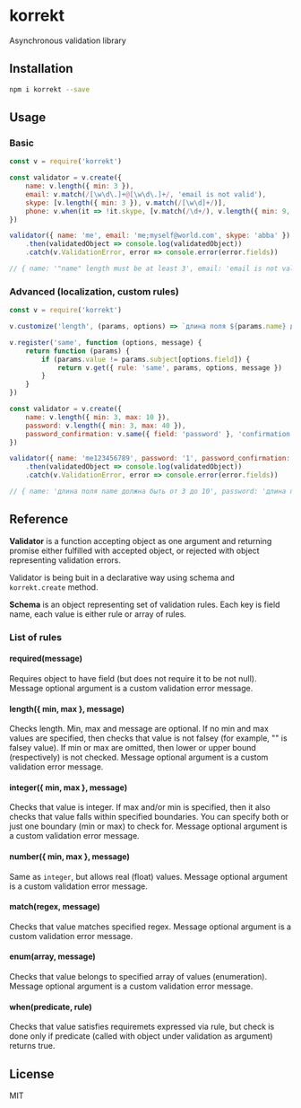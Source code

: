 # korrekt

Asynchronous validation library

## Installation

```bash
npm i korrekt --save
```

## Usage

### Basic

```js
const v = require('korrekt')

const validator = v.create({
	name: v.length({ min: 3 }),
	email: v.match(/[\w\d\.]+@[\w\d\.]+/, 'email is not valid'),
	skype: [v.length({ min: 3 }), v.match(/[\w\d]+/)],
	phone: v.when(it => !it.skype, [v.match(/\d+/), v.length({ min: 9, max: 9 })])
})

validator({ name: 'me', email: 'me;myself@world.com', skype: 'abba' })
	.then(validatedObject => console.log(validatedObject))
	.catch(v.ValidationError, error => console.error(error.fields))

// { name: '"name" length must be at least 3', email: 'email is not valid' }
```

### Advanced (localization, custom rules)

```js
const v = require('korrekt')

v.customize('length', (params, options) => `длина поля ${params.name} должна быть от ${options.min} до ${options.max}`)

v.register('same', function (options, message) {
	return function (params) {
		if (params.value != params.subject[options.field]) {
			return v.get({ rule: 'same', params, options, message })
		}
	}
})

const validator = v.create({
	name: v.length({ min: 3, max: 10 }),
	password: v.length({ min: 3, max: 40 }),
	password_confirmation: v.same({ field: 'password' }, 'confirmation must match password')
})

validator({ name: 'me123456789', password: '1', password_confirmation: '2' })
	.then(validatedObject => console.log(validatedObject))
	.catch(v.ValidationError, error => console.error(error.fields))

// { name: 'длина поля name должна быть от 3 до 10', password: 'длина поля password должна быть от 3 до 40', password_confirmation: 'confirmation must match password' }
```

## Reference

**Validator** is a function accepting object as one argument and returning promise either fulfilled with accepted object, or rejected with object representing validation errors.

Validator is being buit in a declarative way using schema and `korrekt.create` method.

**Schema** is an object representing set of validation rules. Each key is field name, each value is either rule or array of rules.

### List of rules

#### required(message)

Requires object to have field (but does not require it to be not null). Message optional argument is a custom validation error message.

#### length({ min, max }, message)

Checks length. Min, max and message are optional. If no min and max values are specified, then checks that value is not falsey (for example, "" is falsey value). If min or max are omitted, then lower or upper bound (respectively) is not checked. Message optional argument is a custom validation error message.

#### integer({ min, max }, message)

Checks that value is integer. If max and/or min is specified, then it also checks that value falls within specified boundaries. You can specify both or just one boundary (min or max) to check for. Message optional argument is a custom validation error message.

#### number({ min, max }, message)

Same as `integer`, but allows real (float) values. Message optional argument is a custom validation error message.

#### match(regex, message)

Checks that value matches specified regex. Message optional argument is a custom validation error message.

#### enum(array, message)

Checks that value belongs to specified array of values (enumeration). Message optional argument is a custom validation error message.

#### when(predicate, rule)

Checks that value satisfies requiremets expressed via rule, but check is done only if predicate (called with object under validation as argument) returns true.


## License

MIT
